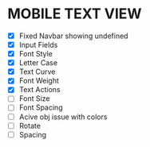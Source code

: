 # MOBILE TEXT VIEW

- [x] Fixed Navbar showing undefined
- [x] Input Fields
- [x] Font Style
- [x] Letter Case
- [x] Text Curve
- [x] Font Weight
- [x] Text Actions
- [ ] Font Size
- [ ] Font Spacing
- [ ] Acive obj issue with colors
- [ ] Rotate
- [ ] Spacing
